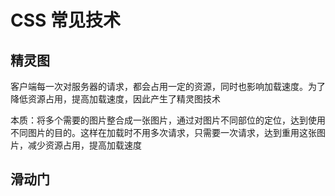 # CSS 常见技术

## 精灵图

客户端每一次对服务器的请求，都会占用一定的资源，同时也影响加载速度。为了降低资源占用，提高加载速度，因此产生了精灵图技术

本质：将多个需要的图片整合成一张图片，通过对图片不同部位的定位，达到使用不同图片的目的。这样在加载时不用多次请求，只需要一次请求，达到重用这张图片，减少资源占用，提高加载速度

## 滑动门
